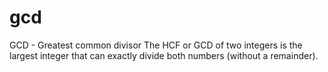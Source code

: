 # gcd

GCD - Greatest common divisor
The HCF or GCD of two integers is the largest integer that can exactly divide both numbers (without a remainder).
